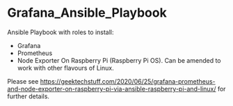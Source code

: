 # Grafana_Ansible_Playbook
Ansible Playbook with roles to install:
 - Grafana
 - Prometheus
 - Node Exporter
On Raspberry Pi (Raspberry Pi OS). Can be amended to work with other flavours of Linux.


Please see https://geektechstuff.com/2020/06/25/grafana-prometheus-and-node-exporter-on-raspberry-pi-via-ansible-raspberry-pi-and-linux/ for further details.
